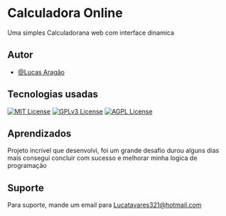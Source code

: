 
# Calculadora Online

Uma simples Calculadorana web com interface dinamica 


## Autor

- [@Lucas Aragão](https://www.linkedin.com/in/lucas-arag%C3%A3o-a608822a6/)



## Tecnologias usadas



[![MIT License](https://img.shields.io/badge/HTML5-E34F26?style=for-the-badge&logo=html5&logoColor=white)](https://choosealicense.com/licenses/mit/)
[![GPLv3 License](https://img.shields.io/badge/CSS3-1572B6?style=for-the-badge&logo=css3&logoColor=white)](https://opensource.org/licenses/)
[![AGPL License](https://img.shields.io/badge/JavaScript-F7DF1E?style=for-the-badge&logo=javascript&logoColor=black)](http://www.gnu.org/licenses/agpl-3.0)



## Aprendizados

Projeto incrivel que desenvolvi, foi um grande desafio durou alguns dias mais consegui concluir com sucesso e melhorar minha logica de programação



## Suporte

Para suporte, mande um email para Lucatavares321@hotmail.com


